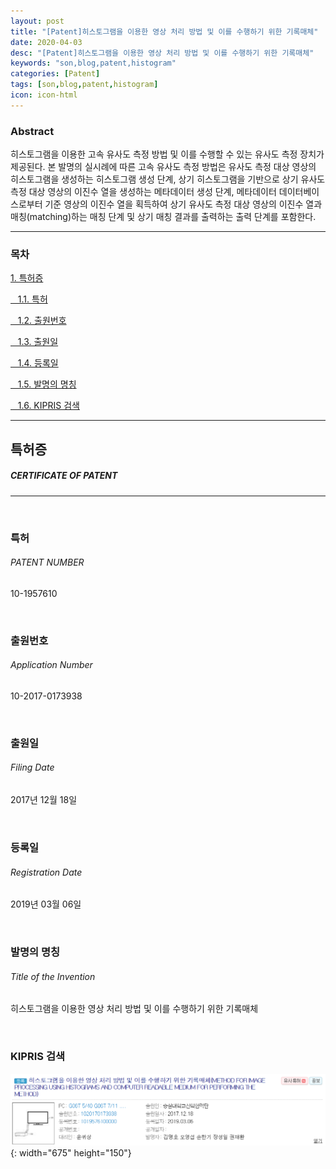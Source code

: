 ```yaml
---
layout: post
title: "[Patent]히스토그램을 이용한 영상 처리 방법 및 이를 수행하기 위한 기록매체"
date: 2020-04-03
desc: "[Patent]히스토그램을 이용한 영상 처리 방법 및 이를 수행하기 위한 기록매체"
keywords: "son,blog,patent,histogram"
categories: [Patent]
tags: [son,blog,patent,histogram]
icon: icon-html
---
```


### Abstract

히스토그램을 이용한 고속 유사도 측정 방법 및 이를 수행할 수 있는 유사도 측정 장치가 제공된다. 본 발명의 실시례에 따른 고속 유사도 측정 방법은 유사도 측정 대상 영상의 히스토그램을 생성하는 히스토그램 생성 단계, 상기 히스토그램을 기반으로 상기 유사도 측정 대상 영상의 이진수 열을 생성하는 메타데이터 생성 단계, 메타데이터 데이터베이스로부터 기준 영상의 이진수 열을 획득하여 상기 유사도 측정 대상 영상의 이진수 열과 매칭(matching)하는 매칭 단계 및 상기 매칭 결과를 출력하는 출력 단계를 포함한다.

---

### 목차

[1. 특허증](#list1)

[&nbsp;&nbsp; 1.1. 특허](#list2)

[&nbsp;&nbsp; 1.2. 출원번호](#list3)

[&nbsp;&nbsp; 1.3. 출원일](#list4)

[&nbsp;&nbsp; 1.4. 등록일](#list5)

[&nbsp;&nbsp; 1.5. 발명의 명칭](#list6)

[&nbsp;&nbsp; 1.6. KIPRIS 검색](#list7)

---

## 특허증    <a name="list1"></a>
##### CERTIFICATE OF PATENT
---
<br>

### 특허
###### PATENT NUMBER
10-1957610

<br>

### 출원번호
###### Application Number
10-2017-0173938

<br>

### 출원일
###### Filing Date
2017년 12월 18일

<br>

### 등록일
###### Registration Date
2019년 03월 06일

<br>

### 발명의 명칭
###### Title of the Invention
히스토그램을 이용한 영상 처리 방법 및 이를 수행하기 위한 기록매체

<br>

### KIPRIS 검색

![patent2](/static/assets/img/landing/patent2.png){: width="675" height="150"}